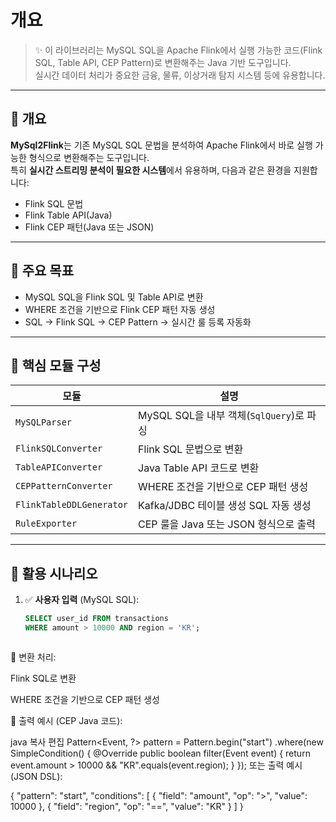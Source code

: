 # 개요

> ✨ 이 라이브러리는 MySQL SQL을 Apache Flink에서 실행 가능한 코드(Flink SQL, Table API, CEP Pattern)로 변환해주는 Java 기반 도구입니다.  
> 실시간 데이터 처리가 중요한 금융, 물류, 이상거래 탐지 시스템 등에 유용합니다.

---

## 📘 개요

**MySql2Flink**는 기존 MySQL SQL 문법을 분석하여 Apache Flink에서 바로 실행 가능한 형식으로 변환해주는 도구입니다.  
특히 **실시간 스트리밍 분석이 필요한 시스템**에서 유용하며, 다음과 같은 환경을 지원합니다:

- Flink SQL 문법
- Flink Table API(Java)
- Flink CEP 패턴(Java 또는 JSON)

---

## 🎯 주요 목표

- MySQL SQL을 Flink SQL 및 Table API로 변환
- WHERE 조건을 기반으로 Flink CEP 패턴 자동 생성
- SQL → Flink SQL → CEP Pattern → 실시간 룰 등록 자동화

---

## 🧩 핵심 모듈 구성

| 모듈 | 설명 |
|------|------|
| `MySQLParser` | MySQL SQL을 내부 객체(`SqlQuery`)로 파싱 |
| `FlinkSQLConverter` | Flink SQL 문법으로 변환 |
| `TableAPIConverter` | Java Table API 코드로 변환 |
| `CEPPatternConverter` | WHERE 조건을 기반으로 CEP 패턴 생성 |
| `FlinkTableDDLGenerator` | Kafka/JDBC 테이블 생성 SQL 자동 생성 |
| `RuleExporter` | CEP 룰을 Java 또는 JSON 형식으로 출력 |

---

## 📌 활용 시나리오

1. ✅ **사용자 입력** (MySQL SQL):
   ```sql
   SELECT user_id FROM transactions
   WHERE amount > 10000 AND region = 'KR';



🔄 변환 처리:

Flink SQL로 변환

WHERE 조건을 기반으로 CEP 패턴 생성

🚀 출력 예시 (CEP Java 코드):

java
복사
편집
Pattern<Event, ?> pattern = Pattern.<Event>begin("start")
    .where(new SimpleCondition<Event>() {
        @Override
        public boolean filter(Event event) {
            return event.amount > 10000 && "KR".equals(event.region);
        }
    });
또는 출력 예시 (JSON DSL):

{
  "pattern": "start",
  "conditions": [
    { "field": "amount", "op": ">", "value": 10000 },
    { "field": "region", "op": "==", "value": "KR" }
  ]
}

